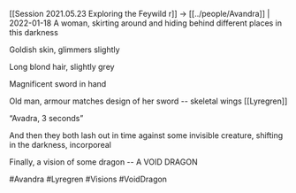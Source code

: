 [[Session 2021.05.23 Exploring the Feywild r]] -> [[../people/Avandra]] | 2022-01-18
A woman, skirting around and hiding behind different places in this darkness

Goldish skin, glimmers slightly

Long blond hair, slightly grey

Magnificent sword in hand

Old man, armour matches design of her sword -- skeletal wings [[Lyregren]]

“Avadra, 3 seconds”

And then they both lash out in time against some invisible creature, shifting in the darkness, incorporeal

Finally, a vision of some dragon -- A VOID DRAGON

#Avandra #Lyregren #Visions #VoidDragon 